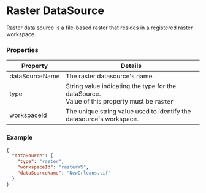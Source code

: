 # Raster DataSource

Raster data source is a file-based raster that resides in a registered raster workspace.

### Properties

| Property | Details
| --- | ---
| dataSourceName | The raster datasource's name.
| type | String value indicating the type for the dataSource.<br>Value of this property must be `raster`
| workspaceId | The unique string value used to identify the datasource's workspace.


### Example

```json
{
  "dataSource": {
    "type": "raster",
    "workspaceId": "rasterWS",
    "dataSourceName": "NewOrleans.tif"
  }
}
```

